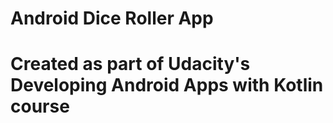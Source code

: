 # Android Dice Roller App
# Created as part of Udacity's Developing Android Apps with Kotlin course
